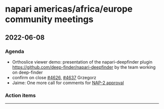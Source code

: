 # napari americas/africa/europe community meetings

## 2022-06-08


### Agenda
- Orthoslice viewer demo: presentation of the napari-deepfinder plugin https://github.com/deep-finder/napari-deepfinder by the team working on deep-finder
- confirm on close [#4626](https://github.com/napari/napari/issues/4626), [#4637](https://github.com/napari/napari/pull/4637) Grzegorz
- Jaime: One more call for comments for [NAP-2 approval](https://github.com/napari/napari/pull/4602)

### Action items

------
